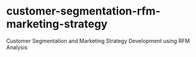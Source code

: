 # customer-segmentation-rfm-marketing-strategy
Customer Segmentation and Marketing Strategy Development using RFM Analysis
